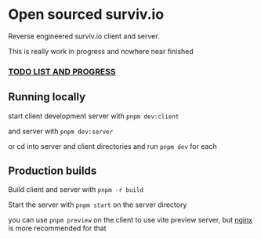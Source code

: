 # Open sourced surviv.io
Reverse engineered surviv.io client and server.

This is really work in progress and nowhere near finished

### [TODO LIST AND PROGRESS](./TODO.md)

## Running locally

start client development server with `pnpm dev:client`

and server with `pnpm dev:server`

or cd into server and client directories and run `pnpm dev` for each

## Production builds
Build client and server with `pnpm -r build`

Start the server with `pnpm start` on the server directory

you can use `pnpm preview` on the client to use vite preview server, but [nginx](https://nginx.org) is more recommended for that
